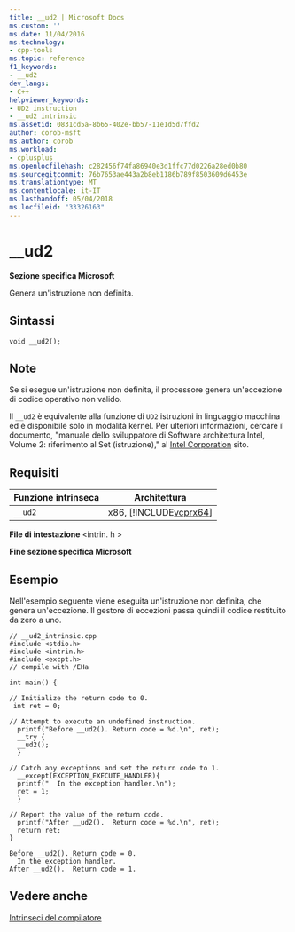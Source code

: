 ```yaml
---
title: __ud2 | Microsoft Docs
ms.custom: ''
ms.date: 11/04/2016
ms.technology:
- cpp-tools
ms.topic: reference
f1_keywords:
- __ud2
dev_langs:
- C++
helpviewer_keywords:
- UD2 instruction
- __ud2 intrinsic
ms.assetid: 0831cd5a-8b65-402e-bb57-11e1d5d7ffd2
author: corob-msft
ms.author: corob
ms.workload:
- cplusplus
ms.openlocfilehash: c282456f74fa86940e3d1ffc77d0226a28ed0b80
ms.sourcegitcommit: 76b7653ae443a2b8eb1186b789f8503609d6453e
ms.translationtype: MT
ms.contentlocale: it-IT
ms.lasthandoff: 05/04/2018
ms.locfileid: "33326163"
---
```

# <a name="ud2"></a>__ud2
**Sezione specifica Microsoft**  
  
 Genera un'istruzione non definita.  
  
## <a name="syntax"></a>Sintassi  
  
```  
void __ud2();  
```  
  
## <a name="remarks"></a>Note  
 Se si esegue un'istruzione non definita, il processore genera un'eccezione di codice operativo non valido.  
  
 Il `__ud2` è equivalente alla funzione di `UD2` istruzioni in linguaggio macchina ed è disponibile solo in modalità kernel. Per ulteriori informazioni, cercare il documento, "manuale dello sviluppatore di Software architettura Intel, Volume 2: riferimento al Set (istruzione)," al [Intel Corporation](http://go.microsoft.com/fwlink/p/?linkid=127) sito.  
  
## <a name="requirements"></a>Requisiti  
  
|Funzione intrinseca|Architettura|  
|---------------|------------------|  
|`__ud2`|x86, [!INCLUDE[vcprx64](../assembler/inline/includes/vcprx64_md.md)]|  
  
 **File di intestazione** \<intrin. h >  
  
**Fine sezione specifica Microsoft**  
  
## <a name="example"></a>Esempio  
 Nell'esempio seguente viene eseguita un'istruzione non definita, che genera un'eccezione. Il gestore di eccezioni passa quindi il codice restituito da zero a uno.  
  
```  
// __ud2_intrinsic.cpp  
#include <stdio.h>  
#include <intrin.h>  
#include <excpt.h>  
// compile with /EHa  
  
int main() {  
  
// Initialize the return code to 0.  
 int ret = 0;  
  
// Attempt to execute an undefined instruction.  
  printf("Before __ud2(). Return code = %d.\n", ret);  
  __try {   
  __ud2();   
  }  
  
// Catch any exceptions and set the return code to 1.  
  __except(EXCEPTION_EXECUTE_HANDLER){  
  printf("  In the exception handler.\n");  
  ret = 1;  
  }  
  
// Report the value of the return code.   
  printf("After __ud2().  Return code = %d.\n", ret);  
  return ret;  
}  
```  
  
```Output  
Before __ud2(). Return code = 0.  
  In the exception handler.  
After __ud2().  Return code = 1.  
```  
  
## <a name="see-also"></a>Vedere anche  
 [Intrinseci del compilatore](../intrinsics/compiler-intrinsics.md)